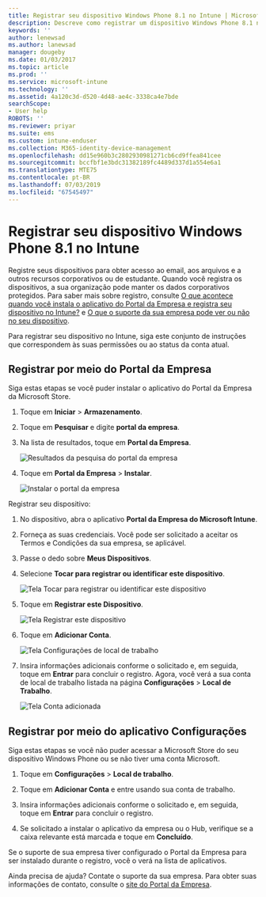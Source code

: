 ```yaml
---
title: Registrar seu dispositivo Windows Phone 8.1 no Intune | Microsoft Docs
description: Descreve como registrar um dispositivo Windows Phone 8.1 no Intune
keywords: ''
author: lenewsad
ms.author: lanewsad
manager: dougeby
ms.date: 01/03/2017
ms.topic: article
ms.prod: ''
ms.service: microsoft-intune
ms.technology: ''
ms.assetid: 4a120c3d-d520-4d48-ae4c-3338ca4e7bde
searchScope:
- User help
ROBOTS: ''
ms.reviewer: priyar
ms.suite: ems
ms.custom: intune-enduser
ms.collection: M365-identity-device-management
ms.openlocfilehash: dd15e960b3c2802930981271cb6cd9ffea841cee
ms.sourcegitcommit: bccfbf1e3bdc31382189fc4489d337d1a554e6a1
ms.translationtype: MTE75
ms.contentlocale: pt-BR
ms.lasthandoff: 07/03/2019
ms.locfileid: "67545497"
---
```

# <a name="enroll-your-windows-phone-81-device-in-intune"></a>Registrar seu dispositivo Windows Phone 8.1 no Intune  

Registre seus dispositivos para obter acesso ao email, aos arquivos e a outros recursos corporativos ou de estudante. Quando você registra os dispositivos, a sua organização pode manter os dados corporativos protegidos. Para saber mais sobre registro, consulte [O que acontece quando você instala o aplicativo do Portal da Empresa e registra seu dispositivo no Intune?](what-happens-if-you-install-the-company-portal-app-and-enroll-your-device-in-intune-windows.md) e [O que o suporte da sua empresa pode ver ou não no seu dispositivo](what-info-can-your-company-see-when-you-enroll-your-device-in-intune.md).  

Para registrar seu dispositivo no Intune, siga este conjunto de instruções que correspondem às suas permissões ou ao status da conta atual.

## <a name="enroll-through-company-portal"></a>Registrar por meio do Portal da Empresa  
Siga estas etapas se você puder instalar o aplicativo do Portal da Empresa da Microsoft Store. 

1. Toque em **Iniciar** > **Armazenamento**.  

2. Toque em **Pesquisar** e digite **portal da empresa**.  

3. Na lista de resultados, toque em **Portal da Empresa**.  


    ![Resultados da pesquisa do portal da empresa](./media/WP81-1-CP-search-store-v2.png)  

4. Toque em **Portal da Empresa** &gt; **Instalar**.  


    ![Instalar o portal da empresa](./media/WP81-2-CP-install-v2.png)  

Registrar seu dispositivo:  

1. No dispositivo, abra o aplicativo **Portal da Empresa do Microsoft Intune**.  


2. Forneça as suas credenciais. Você pode ser solicitado a aceitar os Termos e Condições da sua empresa, se aplicável.  

3. Passe o dedo sobre **Meus Dispositivos**.  

4. Selecione **Tocar para registrar ou identificar este dispositivo**.  


    ![Tela Tocar para registrar ou identificar este dispositivo](./media/WP81-enroll-1-swipe-my-devices.png)  

5. Toque em **Registrar este Dispositivo**.  


    ![Tela Registrar este dispositivo](./media/WP81-enroll-2-enroll-this-device.png)  

6. Toque em **Adicionar Conta**.  


    ![Tela Configurações de local de trabalho](./media/WP81-enroll-3-workplace-add-acct.png)  

7. Insira informações adicionais conforme o solicitado e, em seguida, toque em **Entrar** para concluir o registro. Agora, você verá a sua conta de local de trabalho listada na página **Configurações** &gt; **Local de Trabalho**.  


    ![Tela Conta adicionada](./media/WP81-enroll-4-account-added.png)  

## <a name="enroll-through-settings-app"></a>Registrar por meio do aplicativo Configurações  
Siga estas etapas se você não puder acessar a Microsoft Store do seu dispositivo Windows Phone ou se não tiver uma conta Microsoft.

1. Toque em **Configurações** &gt; **Local de trabalho**.  

2. Toque em **Adicionar Conta** e entre usando sua conta de trabalho.  

3. Insira informações adicionais conforme o solicitado e, em seguida, toque em **Entrar** para concluir o registro.  

4. Se solicitado a instalar o aplicativo da empresa ou o Hub, verifique se a caixa relevante está marcada e toque em **Concluído**.  

Se o suporte de sua empresa tiver configurado o Portal da Empresa para ser instalado durante o registro, você o verá na lista de aplicativos.  

Ainda precisa de ajuda? Contate o suporte da sua empresa. Para obter suas informações de contato, consulte o [site do Portal da Empresa](https://go.microsoft.com/fwlink/?linkid=2010980).
